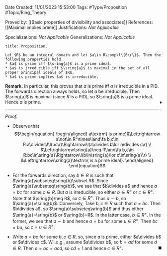 <div class="topSpace"></div>

Date Created: 11/01/2023 15:53:00
Tags: #Type/Proposition #Topic/Ring_Theory

Proved by: [[Basic properties of divisibility and associates]]
References: [[Maximal implies prime]]
Justifications: <i>Not Applicable</i>

Specializations: <i>Not Applicable</i>
Generalizations: <i>Not Applicable</i>

``` ad-Proposition
title: Proposition.

Let $R$ be an integral domain and let $a\in R\comp\l\{0\r\}$. Then the following properties hold.
* $a$ is prime iff $\sring{a}$ is a prime ideal.
* $a$ is irreducible iff $\sring{a}$ is maximal in the set of all proper principal ideals of $R$.
* $a$ is prime implies $a$ is irreducible.

```

<b>Remark.</b> In particular, this proves that $a$ is prime iff $a$ is irreducible in a PID. The forwards direction always holds, so let $a$ be irreducible. Then $\sring{a}$ is maximal (since $R$ is a PID), so $\sring{a}$ is a prime ideal. Hence $a$ is prime.<span style="float:right;">$\blacklozenge$</span>

---

<i>Proof.</i>
* Observe that
$$\begin{equation}
    \begin{aligned}
        a\textrm{ is prime}&\Leftrightarrow a\not\in R^\times\land\fa b,c\in R:a\divides\!\l(bc\r)\Rightarrow\l(a\divides b\lor a\divides c\r) \\
        &\Leftrightarrow\sring{a}\neq R\land\fa b,c\in R:bc\in\sring{a}\Rightarrow\l(b\in\sring{a}\lor c\in\sring{a}\r) \\
        &\Leftrightarrow\sring{a}\textrm{ is a prime ideal}.
    \end{aligned}
\end{equation}$$

* For the forwards direction, say $b\in R$ is such that $\sring{a}\subseteq\sring{b}\subset R$. Since $\sring{a}\subseteq\sring{b}$, we see that $b\divides a$ and hence $a=bc$ for some $c\in R$. But $a$ is irreducible, so either $b\in R^\times$ or $c\in R^\times$. Note that $\sring{b}\neq R$, so $c\in R^\times$. Thus $a\sim b$, so $\sring{a}=\sring{b}$. Conversely, Take $b,c\in R$ such that $a=bc$. Then $b\divides a$, so $\sring{a}\subseteq\sring{b}$ and thus either $\sring{a}=\sring{b}$ or $\sring{b}=R$. In the latter case, $b\in R^\times$. In the former, we see that $a\sim b$ and hence $a=bu$ for some $u\in R^\times$. Then $bc=bu$, so $c=u\in R^\times$.
* Write $a=bc$ for some $b,c\in R$, so, since $a$ is prime, either $a\divides b$ or $a\divides c$. W.l.o.g., assume $a\divides b$, so $b=ad$ for some $d\in R$. Then $a=bc=acd$, so $cd=1$ and hence $c\in R^\times$.<span style="float:right;">$\blacksquare$</span>
